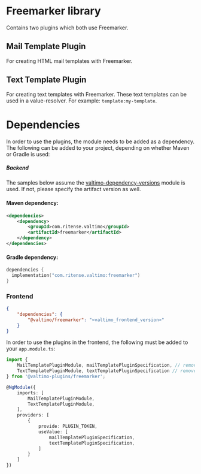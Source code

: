 # Freemarker library

Contains two plugins which both use Freemarker.

## Mail Template Plugin

For creating HTML mail templates with Freemarker.

## Text Template Plugin

For creating text templates with Freemarker. These text templates can be used in a value-resolver. For example:
`template:my-template`.

# Dependencies

In order to use the plugins, the module needs to be added as a dependency. The
following can be added to your project, depending on whether Maven or Gradle is used:

##### Backend
The samples below assume the [valtimo-dependency-versions](valtimo-dependency-versions.md) module is used.
If not, please specify the artifact version as well.

#### Maven dependency:
```xml
<dependencies>
    <dependency>
        <groupId>com.ritense.valtimo</groupId>
        <artifactId>freemarker</artifactId>
    </dependency>
</dependencies>
```

#### Gradle dependency:
```kotlin
dependencies {
  implementation("com.ritense.valtimo:freemarker")
}
```

### Frontend

```json
{
    "dependencies": {
        "@valtimo/freemarker": "<valtimo_frontend_version>"
    }
}
```

In order to use the plugins in the frontend, the following must be added to your `app.module.ts`:

```typescript
import {
    MailTemplatePluginModule, mailTemplatePluginSpecification, // remove this line if you don't need the mail-template plugin
    TextTemplatePluginModule, textTemplatePluginSpecification // remove this line if you don't need the text-template plugin
} from '@valtimo-plugins/freemarker';

@NgModule({
    imports: [
        MailTemplatePluginModule,
        TextTemplatePluginModule,
    ],
    providers: [
        {
            provide: PLUGIN_TOKEN,
            useValue: [
                mailTemplatePluginSpecification,
                textTemplatePluginSpecification,
            ]
        }
    ]
})
```

